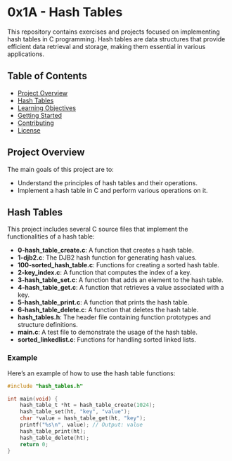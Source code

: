 # 0x1A - Hash Tables

This repository contains exercises and projects focused on implementing hash tables in C programming. Hash tables are data structures that provide efficient data retrieval and storage, making them essential in various applications.

## Table of Contents

- [Project Overview](#project-overview)
- [Hash Tables](#hash-tables)
- [Learning Objectives](#learning-objectives)
- [Getting Started](#getting-started)
- [Contributing](#contributing)
- [License](#license)

## Project Overview

The main goals of this project are to:

- Understand the principles of hash tables and their operations.
- Implement a hash table in C and perform various operations on it.

## Hash Tables

This project includes several C source files that implement the functionalities of a hash table:

- **0-hash_table_create.c**: A function that creates a hash table.
- **1-djb2.c**: The DJB2 hash function for generating hash values.
- **100-sorted_hash_table.c**: Functions for creating a sorted hash table.
- **2-key_index.c**: A function that computes the index of a key.
- **3-hash_table_set.c**: A function that adds an element to the hash table.
- **4-hash_table_get.c**: A function that retrieves a value associated with a key.
- **5-hash_table_print.c**: A function that prints the hash table.
- **6-hash_table_delete.c**: A function that deletes the hash table.
- **hash_tables.h**: The header file containing function prototypes and structure definitions.
- **main.c**: A test file to demonstrate the usage of the hash table.
- **sorted_linkedlist.c**: Functions for handling sorted linked lists.

### Example

Here’s an example of how to use the hash table functions:

```c
#include "hash_tables.h"

int main(void) {
    hash_table_t *ht = hash_table_create(1024);
    hash_table_set(ht, "key", "value");
    char *value = hash_table_get(ht, "key");
    printf("%s\n", value); // Output: value
    hash_table_print(ht);
    hash_table_delete(ht);
    return 0;
}

